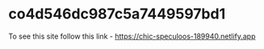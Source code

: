 # co4d546dc987c5a7449597bd1

To see this site follow this link - https://chic-speculoos-189940.netlify.app
